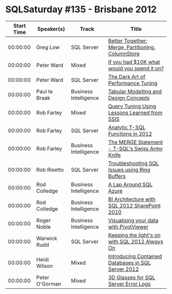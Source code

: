 # SQLSaturday #135 - Brisbane 2012
Start Time|Speaker(s)|Track|Title
---|---|---|---
00:00:00|Greg Low|SQL Server|[Better Together: Merge, Partitioning, ColumnStore ](14826.md)
00:00:00|Peter Ward|Mixed|[If you had $10K what would you spend it on?](22056.md)
00:00:00|Peter Ward|SQL Server|[The Dark Art of Performance Tuning](22057.md)
00:00:00|Paul te Braak|Business Intelligence |[Tabular Modelling and Design Concepts](22376.md)
00:00:00|Rob Farley|Mixed|[Query Tuning Using Lessons Learned from SSIS](23208.md)
00:00:00|Rob Farley|SQL Server|[Analytic T-SQL Functions in 2012](23209.md)
00:00:00|Rob Farley|Business Intelligence |[The MERGE Statement - T-SQL's Swiss Army Knife](23210.md)
00:00:00|Rob Risetto|SQL Server|[Troubleshooting SQL Issues using Ring Buffers](23236.md)
00:00:00|Rod Colledge|Business Intelligence |[A Lap Around SQL Azure](23382.md)
00:00:00|Rod Colledge|Business Intelligence |[ BI Architecture with SQL 2012  SharePoint 2010](23383.md)
00:00:00|Roger Noble|Business Intelligence |[Visualising  your data with PivotViewer](23413.md)
00:00:00|Warwick Rudd|SQL Server|[Keeping the light's on with SQL 2012 Always On](27660.md)
00:00:00|Heidi Wilson|Mixed|[Introducing Contained Databases in SQL Server 2012](34649.md)
00:00:00|Peter O'Gorman|Mixed|[3D Glasses for SQL Server Error Logs](9061.md)
